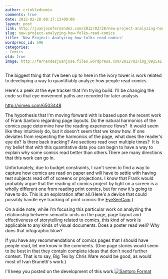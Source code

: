 ```yaml
---
author: crinkledcomix
comments: true
date: 2012-02-28 08:17:13+00:00
layout: post
link: http://juanjosefernandez.com/2012/02/28/new-project-analyzing-how-folks-read-comics/
slug: new-project-analyzing-how-folks-read-comics
title: 'New Project: Analyzing how folks read comics'
wordpress_id: 596
categories:
- Comics
old: true
image: http://fernandezjuanjose.files.wordpress.com/2012/02/img_0925a1.jpeg
---
```


The biggest thing that I've been up to here in the ivory tower is work related to developing a way to quantifiably analyze how people read comics.

Here's a peek at the eye tracker that I'm trying build. I'll be changing the code so that eye movement paths are recorded for later analysis.

http://vimeo.com/6503448

The hypothesis that I'm moving forward with is based upon the recent work of Frank Santoro regarding page layouts. Do the natural harmonics of the comics page determine how the reading experience flows?  It would seem like they intuitively do, but it doesn't seem that we know how. If one deviates from respecting the harmonics of the page, what does the reader's eye do? Is there back tracking? Are sections read over multiple times?  It is my belief that with this quantitative data you can begin to have a way to explain why some comics read better than others.There are many directions that this work can go in.

Unfortunately, due to budget constraints, I can't seem to find a way to capture how comics are read on paper and will have to settle with having test subjects read off of screens or projections. I know that Frank would probably argue that the reading of comics project by light on a screen is a wholly different one from reading print comics, but for now it's going to have to do. This is an exploration after all.(Here's a device that could possibly handle eye tracking of print comics:the [EyeSeeCam](http://www.popsci.com/diy/article/2010-05/eyeseecam-tracks-your-eye-movement-and-mimics-your-gaze).)

On a side note, while I'm focusing this particular work on analyzing the relationship between semantic units on the page, page layout and effectiveness of storytelling related to comics, this kind of work is applicable to any kinds of visual documents. Does a poster read well? Why does that infographic blow?

If you have any recommendations of comics pages that I should have people read, let me know in the comments. (One page stories would seem to be best in that they contain complete ideas that don't need further context. That is to say, Big Tex by Chris Ware would be good, as would most of Ivan Brunetti's work.)

I'll keep you posted on the development of this work.[![Santoro Format](http://fernandezjuanjose.files.wordpress.com/2012/02/img_0925a1.jpeg)](http://fernandezjuanjose.files.wordpress.com/2012/02/img_0925a1.jpeg)
